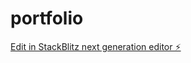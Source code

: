 # portfolio

[Edit in StackBlitz next generation editor ⚡️](https://stackblitz.com/~/github.com/yashsisodiya/portfolio)